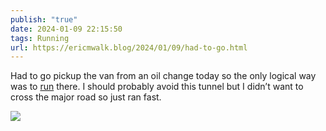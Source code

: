 ```yaml
---
publish: "true"
date: 2024-01-09 22:15:50
tags: Running
url: https://ericmwalk.blog/2024/01/09/had-to-go.html
---
```


Had to go pickup the van from an oil change today so the only logical way was to [run](https://strava.com/activities/10526973863) there. I should probably avoid this tunnel but I didn’t want to cross the major road so just ran fast.

![](https://ericmwalk.blog/uploads/2024/img-7473.jpeg)